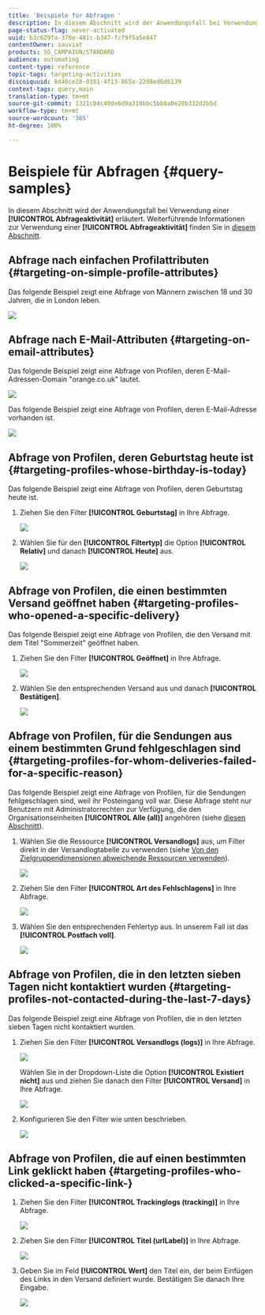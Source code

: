 ```yaml
---
title: 'Beispiele für Abfragen '
description: In diesem Abschnitt wird der Anwendungsfall bei Verwendung einer Abfrageaktivität erläutert.
page-status-flag: never-activated
uuid: b3c629fa-370e-481c-b347-fcf9f5a5e847
contentOwner: sauviat
products: SG_CAMPAIGN/STANDARD
audience: automating
content-type: reference
topic-tags: targeting-activities
discoiquuid: 8d46ce28-0101-4f13-865a-2208ed6d6139
context-tags: query,main
translation-type: tm+mt
source-git-commit: 1321c84c49de6d9a318bbc5bb8a0e28b332d2b5d
workflow-type: tm+mt
source-wordcount: '365'
ht-degree: 100%

---
```



# Beispiele für Abfragen   {#query-samples}

In diesem Abschnitt wird der Anwendungsfall bei Verwendung einer **[!UICONTROL Abfrageaktivität]** erläutert. Weiterführende Informationen zur Verwendung einer **[!UICONTROL Abfrageaktivität]** finden Sie in [diesem Abschnitt](../../automating/using/query.md).

## Abfrage nach einfachen Profilattributen {#targeting-on-simple-profile-attributes}

Das folgende Beispiel zeigt eine Abfrage von Männern zwischen 18 und 30 Jahren, die in London leben.

![](assets/query_sample_1.png)

## Abfrage nach E-Mail-Attributen   {#targeting-on-email-attributes}

Das folgende Beispiel zeigt eine Abfrage von Profilen, deren E-Mail-Adressen-Domain &quot;orange.co.uk&quot; lautet.

![](assets/query_sample_emaildomain.png)

Das folgende Beispiel zeigt eine Abfrage von Profilen, deren E-Mail-Adresse vorhanden ist.

![](assets/query_sample_emailnotempty.png)

## Abfrage von Profilen, deren Geburtstag heute ist   {#targeting-profiles-whose-birthday-is-today}

Das folgende Beispiel zeigt eine Abfrage von Profilen, deren Geburtstag heute ist.

1. Ziehen Sie den Filter **[!UICONTROL Geburtstag]** in Ihre Abfrage.

   ![](assets/query_sample_birthday.png)

1. Wählen Sie für den **[!UICONTROL Filtertyp]** die Option **[!UICONTROL Relativ]** und danach **[!UICONTROL Heute]** aus.

   ![](assets/query_sample_birthday2.png)

## Abfrage von Profilen, die einen bestimmten Versand geöffnet haben {#targeting-profiles-who-opened-a-specific-delivery}

Das folgende Beispiel zeigt eine Abfrage von Profilen, die den Versand mit dem Titel &quot;Sommerzeit&quot; geöffnet haben.

1. Ziehen Sie den Filter **[!UICONTROL Geöffnet]** in Ihre Abfrage.

   ![](assets/query_sample_opened.png)

1. Wählen Sie den entsprechenden Versand aus und danach **[!UICONTROL Bestätigen]**.

   ![](assets/query_sample_opened2.png)

## Abfrage von Profilen, für die Sendungen aus einem bestimmten Grund fehlgeschlagen sind {#targeting-profiles-for-whom-deliveries-failed-for-a-specific-reason}

Das folgende Beispiel zeigt eine Abfrage von Profilen, für die Sendungen fehlgeschlagen sind, weil ihr Posteingang voll war. Diese Abfrage steht nur Benutzern mit Administratorrechten zur Verfügung, die den Organisationseinheiten **[!UICONTROL Alle (all)]** angehören (siehe [diesen Abschnitt](../../administration/using/organizational-units.md)).

1. Wählen Sie die Ressource **[!UICONTROL Versandlogs]** aus, um Filter direkt in der Versandlogtabelle zu verwenden (siehe [Von den Zielgruppendimensionen abweichende Ressourcen verwenden](../../automating/using/using-resources-different-from-targeting-dimensions.md)).

   ![](assets/query_sample_failure1.png)

1. Ziehen Sie den Filter **[!UICONTROL Art des Fehlschlagens]** in Ihre Abfrage.

   ![](assets/query_sample_failure2.png)

1. Wählen Sie den entsprechenden Fehlertyp aus. In unserem Fall ist das **[!UICONTROL Postfach voll]**.

   ![](assets/query_sample_failure3.png)

## Abfrage von Profilen, die in den letzten sieben Tagen nicht kontaktiert wurden {#targeting-profiles-not-contacted-during-the-last-7-days}

Das folgende Beispiel zeigt eine Abfrage von Profilen, die in den letzten sieben Tagen nicht kontaktiert wurden.

1. Ziehen Sie den Filter **[!UICONTROL Versandlogs (logs)]** in Ihre Abfrage.

   ![](assets/query_sample_7days.png)

   Wählen Sie in der Dropdown-Liste die Option **[!UICONTROL Existiert nicht]** aus und ziehen Sie danach den Filter **[!UICONTROL Versand]** in Ihre Abfrage.

   ![](assets/query_sample_7days1.png)

1. Konfigurieren Sie den Filter wie unten beschrieben.

   ![](assets/query_sample_7days2.png)

## Abfrage von Profilen, die auf einen bestimmten Link geklickt haben   {#targeting-profiles-who-clicked-a-specific-link-}

1. Ziehen Sie den Filter **[!UICONTROL Trackinglogs (tracking)]** in Ihre Abfrage.

   ![](assets/query_sample_trackinglogs.png)

1. Ziehen Sie den Filter **[!UICONTROL Titel (urlLabel)]** in Ihre Abfrage.

   ![](assets/query_sample_trackinglogs2.png)

1. Geben Sie im Feld **[!UICONTROL Wert]** den Titel ein, der beim Einfügen des Links in den Versand definiert wurde. Bestätigen Sie danach Ihre Eingabe.

   ![](assets/query_sample_trackinglogs3.png)
